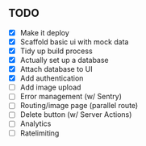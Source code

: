 
## TODO

- [X] Make it deploy
- [X] Scaffold basic ui with mock data
- [X] Tidy up build process
- [X] Actually set up a database
- [X] Attach database to UI
- [X] Add authentication
- [ ] Add image upload
- [ ] Error management (w/ Sentry)
- [ ] Routing/image page (parallel route)
- [ ] Delete button (w/ Server Actions)
- [ ] Analytics 
- [ ] Ratelimiting 
